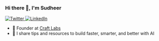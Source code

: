 ### Hi there 👋, I'm Sudheer

<a href="https://www.twitter.com/sudheerkumarme" target="__blank">
  <img src="https://img.shields.io/twitter/follow/sudheerai?style=social" alt="Twitter">
</a>
<a href="https://www.linkedin.com/in/sudheer.ai" target="_blank">
  <img src="https://img.shields.io/badge/LinkedIn-%230077B5.svg?&style=flat-square&logo=linkedin&logoColor=white" alt="LinkedIn">
</a>
<br>

- 🔭 Founder at [Craft Labs](https://craftlabs.tech)
- 👯 I share tips and resources to build faster, smarter, and better with AI
